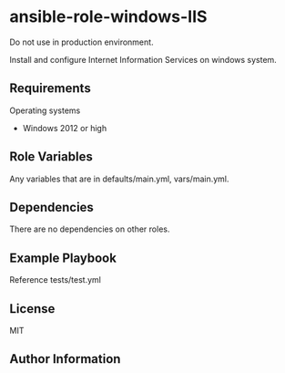 ansible-role-windows-IIS
=========

Do not use in production environment.

Install and configure Internet Information Services on windows system.

Requirements
------------

Operating systems
  - Windows 2012 or high

Role Variables
--------------

Any variables that are in defaults/main.yml, vars/main.yml.

Dependencies
------------

There are no dependencies on other roles.

Example Playbook
----------------

Reference tests/test.yml

License
-------

MIT

Author Information
------------------